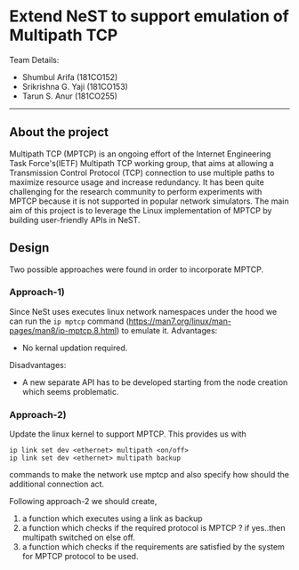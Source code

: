 # Extend NeST to support emulation of Multipath TCP

Team Details:
- Shumbul Arifa (181CO152)
- Srikrishna G. Yaji (181CO153)
- Tarun S. Anur (181CO255)

<hr>

## About the project

Multipath TCP (MPTCP) is an ongoing effort of the Internet Engineering Task Force's(IETF) Multipath TCP working group, that aims at allowing a Transmission Control Protocol (TCP) connection to use multiple paths to maximize resource usage and increase
redundancy. 
It has been quite challenging for the research community to perform experiments with MPTCP because it is not supported in popular network simulators. 
The main aim of this project is to leverage the Linux implementation of MPTCP by building user-friendly APIs in NeST.

## Design

Two possible approaches were found in order to incorporate MPTCP.

### Approach-1)

Since NeSt uses executes linux network namespaces under the hood we can run the ```ip mptcp``` command (https://man7.org/linux/man-pages/man8/ip-mptcp.8.html) to emulate it. 
Advantages:
- No kernal updation required.

Disadvantages:
- A new separate API has to be developed starting from the node creation which seems problematic.


### Approach-2)

Update the linux kernel to support MPTCP.
This provides us with 
```
ip link set dev <ethernet> multipath <on/off> 
ip link set dev <ethernet> multipath backup
```
commands to make the network use mptcp and also specify how should the additional connection act.

Following approach-2 we should create, 
1. a function which executes using a link as backup
2. a function which checks if the required protocol is MPTCP ? if yes..then multipath switched on else off.
3. a function which checks if the requirements are satisfied by the system for MPTCP protocol to be used. 
